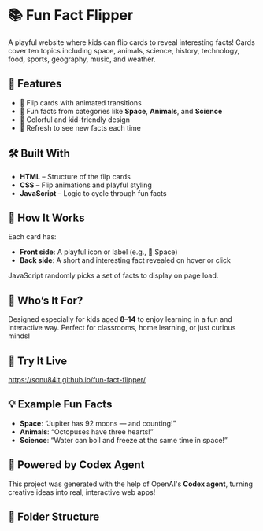 # 📚 Fun Fact Flipper

A playful website where kids can flip cards to reveal interesting facts! Cards cover ten topics including space, animals, science, history, technology, food, sports, geography, music, and weather.


## 🌟 Features

- 🎴 Flip cards with animated transitions
- 🐾 Fun facts from categories like **Space**, **Animals**, and **Science**
- 🎨 Colorful and kid-friendly design
- 🔄 Refresh to see new facts each time

## 🛠️ Built With

- **HTML** – Structure of the flip cards
- **CSS** – Flip animations and playful styling
- **JavaScript** – Logic to cycle through fun facts

## 🧠 How It Works

Each card has:
- **Front side**: A playful icon or label (e.g., 🚀 Space)
- **Back side**: A short and interesting fact revealed on hover or click

JavaScript randomly picks a set of facts to display on page load.

## 🧒 Who’s It For?

Designed especially for kids aged **8–14** to enjoy learning in a fun and interactive way. Perfect for classrooms, home learning, or just curious minds!

## 🚀 Try It Live

https://sonu84it.github.io/fun-fact-flipper/

## 💡 Example Fun Facts

- **Space**: “Jupiter has 92 moons — and counting!”
- **Animals**: “Octopuses have three hearts!”
- **Science**: “Water can boil and freeze at the same time in space!”

## 🧠 Powered by Codex Agent

This project was generated with the help of OpenAI's **Codex agent**, turning creative ideas into real, interactive web apps!

## 📂 Folder Structure
